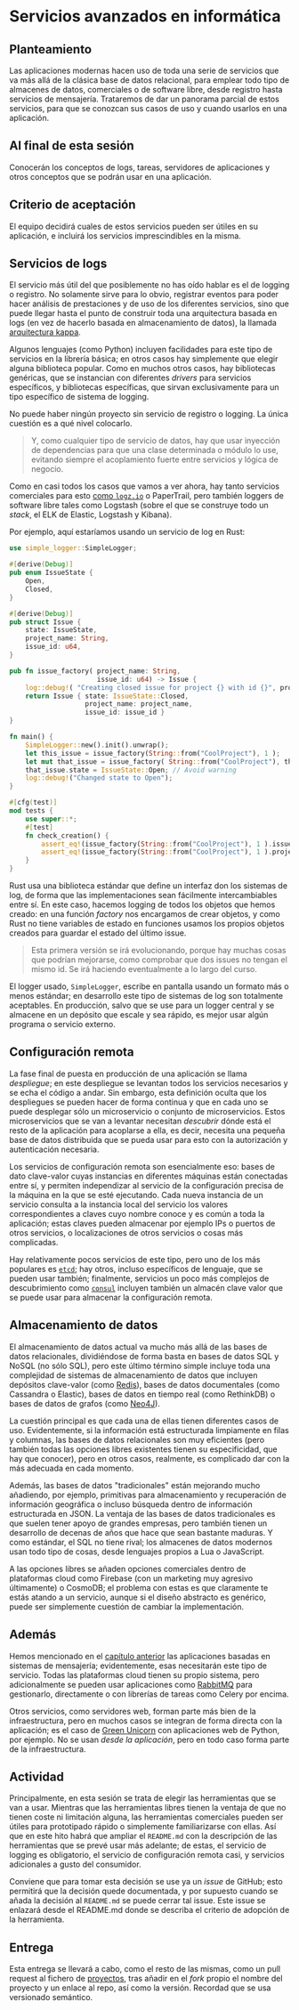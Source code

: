 # Servicios avanzados en informática


## Planteamiento

Las aplicaciones modernas hacen uso de toda una serie de servicios que
va más allá de la clásica base de datos relacional, para emplear todo
tipo de almacenes de datos, comerciales o de software libre, desde registro
hasta servicios de mensajería. Trataremos de dar un panorama parcial
de estos servicios, para que se conozcan sus casos de uso y cuando
usarlos en una aplicación.

## Al final de esta sesión

Conocerán los conceptos de logs, tareas, servidores de aplicaciones y
otros conceptos que se podrán usar en una aplicación.

## Criterio de aceptación

El equipo decidirá cuales de estos servicios pueden ser útiles en su
aplicación, e incluirá los servicios imprescindibles en la misma.

## Servicios de logs

El servicio más útil del que posiblemente no has oído hablar es el de
logging o registro. No solamente sirve para lo obvio, registrar
eventos para poder hacer análisis de prestaciones y de uso de los
diferentes servicios, sino que puede llegar hasta el punto de
construir toda una arquitectura basada en logs (en vez de hacerlo
basada en almacenamiento de datos), la llamada [arquitectura kappa](https://milinda.pathirage.org/kappa-architecture.com/).

Algunos lenguajes (como Python) incluyen facilidades para este tipo de
servicios en la librería básica; en otros casos hay simplemente que
elegir alguna biblioteca popular. Como en muchos otros casos, hay
bibliotecas genéricas, que se instancian con diferentes *drivers* para
servicios específicos, y bibliotecas específicas, que sirvan
exclusivamente para un tipo específico de sistema de logging.

No puede haber ningún proyecto sin servicio de registro o logging. La
única cuestión es a qué nivel colocarlo.

> Y, como cualquier tipo de servicio de datos, hay que usar inyección
> de dependencias para que una clase determinada o módulo lo use,
> evitando siempre el acoplamiento fuerte entre servicios y lógica de
> negocio.

Como en casi todos los casos que vamos a ver ahora, hay tanto
servicios comerciales para esto [como `logz.io`](https://logz.io) o
PaperTrail, pero también loggers de software libre tales como Logstash
(sobre el que se construye todo un *stack*, el ELK de Elastic,
Logstash y Kibana).

Por ejemplo, aquí estaríamos usando un servicio de log en Rust:

```rust
use simple_logger::SimpleLogger;

#[derive(Debug)]
pub enum IssueState {
    Open,
    Closed,
}

#[derive(Debug)]
pub struct Issue {
    state: IssueState,
    project_name: String,
    issue_id: u64,
}

pub fn issue_factory( project_name: String,
                      issue_id: u64) -> Issue {
    log::debug!( "Creating closed issue for project {} with id {}", project_name, issue_id );
    return Issue { state: IssueState::Closed,
                   project_name: project_name,
                   issue_id: issue_id }
}

fn main() {
    SimpleLogger::new().init().unwrap();
    let this_issue = issue_factory(String::from("CoolProject"), 1 );
    let mut that_issue = issue_factory( String::from("CoolProject"), this_issue.issue_id + 1 );
    that_issue.state = IssueState::Open; // Avoid warning
    log::debug!("Changed state to Open");
}

#[cfg(test)]
mod tests {
    use super::*;
    #[test]
    fn check_creation() {
        assert_eq!(issue_factory(String::from("CoolProject"), 1 ).issue_id, 1);
        assert_eq!(issue_factory(String::from("CoolProject"), 1 ).project_name, "CoolProject");
    }
}
```

Rust usa una biblioteca estándar que define un interfaz don los sistemas de log, de forma que las implementaciones sean fácilmente intercambiables entre sí. En este caso, hacemos logging de todos los objetos que hemos creado: en una función *factory* nos encargamos de crear objetos, y como Rust no tiene variables de estado en funciones usamos los propios objetos creados para guardar el estado del último issue.

> Esta primera versión se irá evolucionando, porque hay muchas cosas que podrían mejorarse, como comprobar que dos issues no tengan el mismo id. Se irá haciendo eventualmente a lo largo del curso. 

El logger usado, `SimpleLogger`, escribe en pantalla usando un formato más o menos estándar; en desarrollo este tipo de sistemas de log son totalmente aceptables. En producción, salvo que se use para un logger central y se almacene en un depósito que escale y sea rápido, es mejor usar algún programa o servicio externo.

## Configuración remota

La fase final de puesta en producción de una aplicación se llama
*despliegue*; en este despliegue se levantan todos los servicios
necesarios y se echa el código a andar. Sin embargo, esta definición
oculta que los despliegues se pueden hacer de forma continua y que en
cada uno se puede desplegar sólo un microservicio o conjunto de
microservicios. Estos microservicios que se van a levantar necesitan
*descubrir* dónde está el resto de la aplicación para acoplarse a
ella, es decir, necesita una pequeña base de datos distribuida que se
pueda usar para esto con la autorización y autenticación necesaria.

Los servicios de configuración remota son esencialmente eso: bases de
dato clave-valor cuyas instancias en diferentes máquinas están
conectadas entre sí, y permiten independizar al servicio de la
configuración precisa de la máquina en la que se esté ejecutando. Cada
nueva instancia de un servicio consulta a la instancia local del
servicio los valores correspondientes a claves cuyo nombre conoce y es
común a toda la aplicación; estas claves pueden almacenar por ejemplo
IPs o puertos de otros servicios, o localizaciones de otros servicios
o cosas más complicadas.

Hay relativamente pocos servicios de este tipo, pero uno de los más
populares es [`etcd`](https://etcd.io/); hay otros, incluso
específicos de lenguaje, que se pueden usar también; finalmente,
servicios un poco más complejos de descubrimiento como
[`consul`](https://www.consul.io/) incluyen también un almacén clave
valor que se puede usar para almacenar la configuración remota.

## Almacenamiento de datos

El almacenamiento de datos actual va mucho más allá de las bases de
datos relacionales, dividiéndose de forma basta en bases de datos SQL
y NoSQL (no sólo SQL), pero este último término simple incluye toda
una complejidad de sistemas de almacenamiento de datos que incluyen
depósitos clave-valor (como [Redis](https://redis.io)), bases de datos documentales (como
Cassandra o Elastic), bases de datos en tiempo real (como RethinkDB) o
bases de datos de grafos (como [Neo4J](https://neo4j.com/)).

La cuestión principal es que cada una de ellas tienen diferentes casos
de uso. Evidentemente, si la información está estructurada limpiamente
en filas y columnas, las bases de datos relacionales son muy
eficientes (pero también todas las opciones libres existentes tienen
su especificidad, que hay que conocer), pero en otros casos, realmente,
es complicado dar con la más adecuada en cada momento.

Además, las bases de datos "tradicionales" están mejorando mucho
añadiendo, por ejemplo, primitivas para almacenamiento y recuperación
de información geográfica o incluso búsqueda dentro de información
estructurada en JSON. La ventaja de las bases de datos tradicionales
es que suelen tener apoyo de grandes empresas, pero también tienen un
desarrollo de decenas de años que hace que sean bastante maduras. Y
como estándar, el SQL no tiene rival; los almacenes de datos modernos
usan todo tipo de cosas, desde lenguajes propios a Lua o JavaScript.

A las opciones libres se añaden opciones comerciales dentro de
plataformas cloud como Firebase (con un marketing muy agresivo
últimamente) o CosmoDB; el problema con estas es que claramente te
estás atando a un servicio, aunque si el diseño abstracto es genérico,
puede ser simplemente cuestión de cambiar la implementación.


## Además

Hemos mencionado en el [capítulo anterior](aplicaciones.md) las
aplicaciones basadas en sistemas de mensajería; evidentemente, esas
necesitarán este tipo de servicio. Todas las plataformas
cloud tienen su propio sistema, pero adicionalmente se pueden usar
aplicaciones como [RabbitMQ](https://www.rabbitmq.com/) para gestionarlo, directamente o con
librerías de tareas como Celery por encima.

Otros servicios, como servidores web, forman parte más bien de la
infraestructura, pero en muchos casos se integran de forma directa con
la aplicación; es el caso de [Green
Unicorn](https://docs.gunicorn.org/en/stable/index.html) con
aplicaciones web de Python, por ejemplo. No se usan *desde la
aplicación*, pero en todo caso forma parte de la infraestructura.

## Actividad

Principalmente, en esta sesión se trata de elegir las herramientas que
se van a usar. Mientras que las herramientas libres tienen la ventaja
de que no tienen coste ni limitación alguna, las herramientas
comerciales pueden ser útiles para prototipado rápido o simplemente
familiarizarse con ellas. Así que en este hito habrá que ampliar el
`README.md` con la descripción de las herramientas que se prevé usar
más adelante; de estas, el servicio de logging es obligatorio, el
servicio de configuración remota casi, y servicios adicionales a gusto
del consumidor.

Conviene que para tomar esta decisión se use ya un *issue* de GitHub;
esto permitirá que la decisión quede documentada, y por supuesto
cuando se añada la decisión al `README.md` se puede cerrar tal issue. Este issue se enlazará desde el README.md donde se describa el criterio de adopción de la herramienta.

## Entrega

Esta entrega se llevará a cabo, como el resto de las mismas, como un
pull request al fichero de [proyectos](../proyectos.md), tras añadir
en el *fork* propio el nombre del proyecto y un enlace al repo, así
como la versión. Recordad que se usa versionado semántico.

